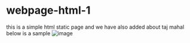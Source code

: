# webpage-html-1

this is a simple html static page and we have also added about taj mahal <br>
below is a sample
![image](https://user-images.githubusercontent.com/73420718/97108265-6528c700-16f2-11eb-949a-e1a50616fdfa.png)
